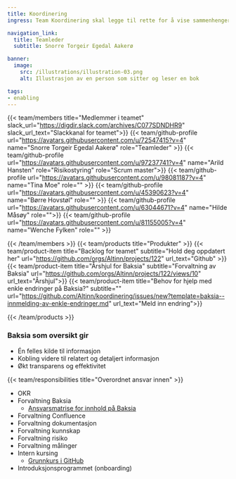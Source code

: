 ```yaml
---
title: Koordinering
ingress: Team Koordinering skal legge til rette for å vise sammenhenger i avdelingen med tanke på hvilke verktøy vi benytter i utførelse og organisering av arbeid i avdelingen. Teamet følger opp at alle team dokumenterer sine prosesser og ansvarsområder helhetlig på Baksia ved hjelp av årshjul og ad hoc rutiner. Se [teamets mandat, ansvarsområder og rollebeskrivelse](https://digdir.sharepoint.com/:p:/r/sites/DigdirDGT/_layouts/15/Doc.aspx?sourcedoc=%7B90C5B872-7F48-454C-B973-F2F3D50A5749%7D&file=Rollebeskrivelse%20Koordinering%20team%20og%20teamleder.pptx&action=edit&mobileredirect=true)

navigation_link:
  title: Teamleder
  subtitle: Snorre Torgeir Egedal Aakerø

banner:
  image:
    src: /illustrations/illustration-03.png
    alt: Illustrasjon av en person som sitter og leser en bok

tags:
- enabling
---
```


{{< team/members title="Medlemmer i teamet" slack_url="https://digdir.slack.com/archives/C077SDNDHR9" slack_url_text="Slackkanal for teamet">}}
{{< team/github-profile url="https://avatars.githubusercontent.com/u/72547415?v=4" name="Snorre Torgeir Egedal Aakerø" role="Teamleder" >}}
{{< team/github-profile url="https://avatars.githubusercontent.com/u/97237741?v=4" name="Arild Hansten" role="Risikostyring" role="Scrum master">}}
{{< team/github-profile url="https://avatars.githubusercontent.com/u/98081187?v=4" name="Tina Moe" role="" >}}
{{< team/github-profile url="https://avatars.githubusercontent.com/u/45390623?v=4" name="Børre Hovstøl" role="" >}}
{{< team/github-profile url="https://avatars.githubusercontent.com/u/63044671?v=4" name="Hilde Måsøy" role="">}}
{{< team/github-profile url="https://avatars.githubusercontent.com/u/81155005?v=4" name="Wenche Fylken" role="" >}}

{{< /team/members >}}
{{< team/products title="Produkter" >}}
{{< team/product-item title="Backlog for teamet" subtitle="Hold deg oppdatert her" url="https://github.com/orgs/Altinn/projects/122" url_text="Github" >}}
{{< team/product-item title="Årshjul for Baksia" subtitle="Forvaltning av Baksia" url="https://github.com/orgs/Altinn/projects/122/views/10" url_text="Årshjul">}}
{{< team/product-item title="Behov for hjelp med enkle endringer på Baksia?" subtitle="" url="https://github.com/Altinn/koordinering/issues/new?template=baksia--innmelding-av-enkle-endringer.md" url_text="Meld inn endring">}}

{{< /team/products >}}

### Baksia som oversikt gir

-	Én felles kilde til informasjon
- Kobling videre til relatert og detaljert informasjon
- Økt transparens og effektivitet

{{< team/responsibilities title="Overordnet ansvar innen" >}}

-	OKR
-	Forvaltning Baksia
    -	[Ansvarsmatrise for innhold på Baksia](https://digdir.atlassian.net/wiki/spaces/BTSS/pages/3206905857/Ansvarsmatrise+Baksia?atlOrigin=eyJpIjoiZDYyNDc4MzBhZDYwNGI1OTk4ZjFhYzM1NDU0MDk0MTUiLCJwIjoiYyJ9)
-	Forvaltning Confluence
-	Forvaltning dokumentasjon
-	Forvaltning kunnskap
-	Forvaltning risiko
-	Forvaltning målinger
-	Intern kursing
    -	[Grunnkurs i GitHub](https://digdir.sharepoint.com/sites/DigdirDGT/_layouts/15/Doc.aspx?sourcedoc={659f6132-a6ec-4bc6-885a-735c6bd02640}&action=edit&wd=target%28Kurskalender.one%7C7cf5e93c-f42b-43b6-9743-c38a08a6f2f1%2FGrunnkurs%20i%20GitHub%20og%20enkel%20innf%C3%B8ring%20i%20smidig%20metodikk%7C63cadfd4-a98d-4ea3-8001-ceb41ac4e2e2%2F%29&wdorigin=703)
-	Introduksjonsprogrammet (onboarding)
